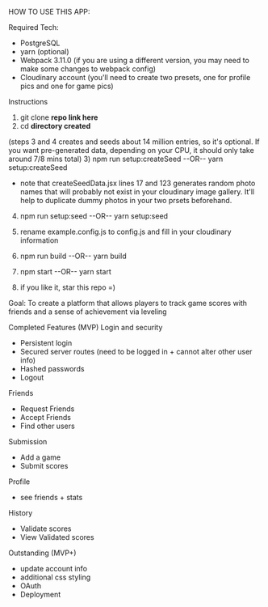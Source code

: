HOW TO USE THIS APP:

Required Tech:
- PostgreSQL
- yarn (optional)
- Webpack 3.11.0 (if you are using a different version, you may need to make some changes to webpack config)
- Cloudinary account (you'll need to create two presets, one for profile pics and one for game pics)

Instructions
1) git clone __repo link here__
2) cd __directory created__

(steps 3 and 4 creates and seeds about 14 million entries, so it's optional.  If you want pre-generated data, depending on your CPU, it should only take around 7/8 mins total)
3) npm run setup:createSeed --OR-- yarn setup:createSeed
  - note that createSeedData.jsx lines 17 and 123 generates random photo names that will probably not exist in your cloudinary image gallery.  It'll help to duplicate dummy photos in your two prsets beforehand.
4) npm run setup:seed --OR-- yarn setup:seed

5) rename example.config.js to config.js and fill in your cloudinary information
6) npm run build --OR-- yarn build
7) npm start --OR-- yarn start
8) if you like it, star this repo =)


Goal: To create a platform that allows players to track game scores with friends and a sense of achievement via leveling

Completed Features (MVP)
Login and security
- Persistent login
- Secured server routes (need to be logged in + cannot alter other user info)
- Hashed passwords
- Logout

Friends
- Request Friends
- Accept Friends
- Find other users

Submission
- Add a game 
- Submit scores

Profile
- see friends + stats

History
- Validate scores
- View Validated scores



Outstanding (MVP+)
- update account info
- additional css styling
- OAuth
- Deployment